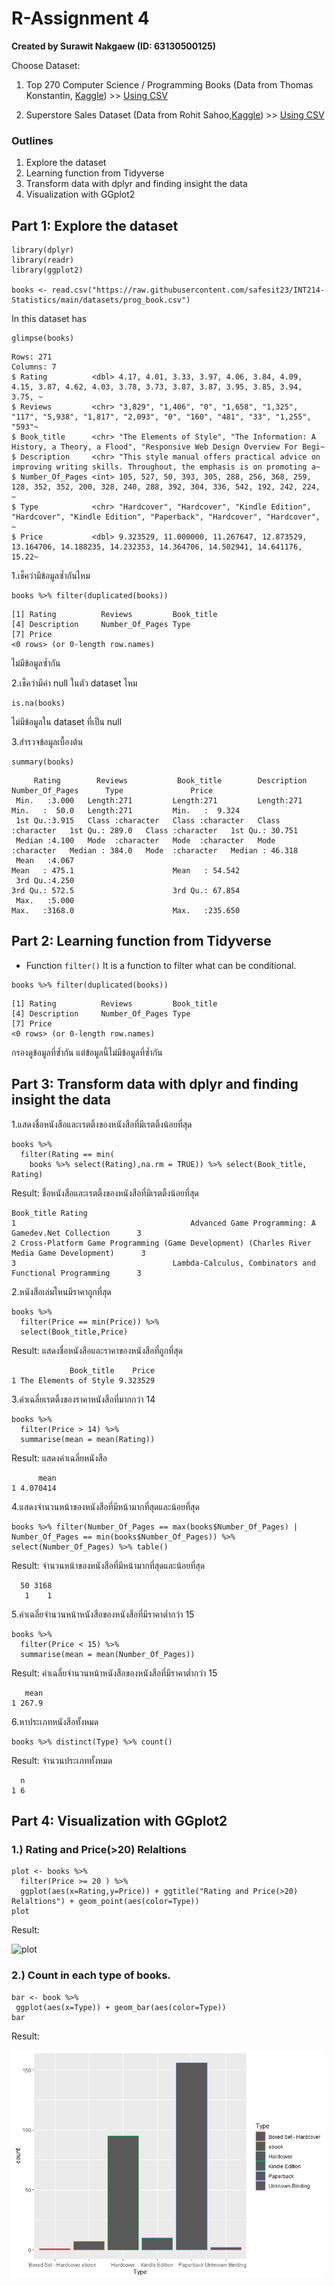 # R-Assignment 4

**Created by Surawit Nakgaew (ID: 63130500125)**

Choose Dataset:
1. Top 270 Computer Science / Programming Books (Data from Thomas Konstantin, [Kaggle](https://www.kaggle.com/thomaskonstantin/top-270-rated-computer-science-programing-books)) >> [Using CSV](https://raw.githubusercontent.com/safesit23/INT214-Statistics/main/datasets/prog_book.csv)

2. Superstore Sales Dataset (Data from Rohit Sahoo,[Kaggle](https://www.kaggle.com/rohitsahoo/sales-forecasting)) >> [Using CSV](https://raw.githubusercontent.com/safesit23/INT214-Statistics/main/datasets/superstore_sales.csv)


### Outlines
1. Explore the dataset
2. Learning function from Tidyverse
3. Transform data with dplyr and finding insight the data
4. Visualization with GGplot2

## Part 1: Explore the dataset

```
library(dplyr)
library(readr)
library(ggplot2)

books <- read.csv("https://raw.githubusercontent.com/safesit23/INT214-Statistics/main/datasets/prog_book.csv")
```
In this dataset has
```
glimpse(books)
```
```
Rows: 271
Columns: 7
$ Rating          <dbl> 4.17, 4.01, 3.33, 3.97, 4.06, 3.84, 4.09, 4.15, 3.87, 4.62, 4.03, 3.78, 3.73, 3.87, 3.87, 3.95, 3.85, 3.94, 3.75, ~
$ Reviews         <chr> "3,829", "1,406", "0", "1,658", "1,325", "117", "5,938", "1,817", "2,093", "0", "160", "481", "33", "1,255", "593"~
$ Book_title      <chr> "The Elements of Style", "The Information: A History, a Theory, a Flood", "Responsive Web Design Overview For Begi~
$ Description     <chr> "This style manual offers practical advice on improving writing skills. Throughout, the emphasis is on promoting a~
$ Number_Of_Pages <int> 105, 527, 50, 393, 305, 288, 256, 368, 259, 128, 352, 352, 200, 328, 240, 288, 392, 304, 336, 542, 192, 242, 224, ~
$ Type            <chr> "Hardcover", "Hardcover", "Kindle Edition", "Hardcover", "Kindle Edition", "Paperback", "Hardcover", "Hardcover", ~
$ Price           <dbl> 9.323529, 11.000000, 11.267647, 12.873529, 13.164706, 14.188235, 14.232353, 14.364706, 14.502941, 14.641176, 15.22~
```
1.เช็คว่ามีข้อมูลซ้ำกันไหม
```
books %>% filter(duplicated(books))
```
```
[1] Rating          Reviews         Book_title     
[4] Description     Number_Of_Pages Type           
[7] Price 
<0 rows> (or 0-length row.names)
```
ไม่มีข้อมูลซ้ำกัน

2.เช็คว่ามีค่า null ในตัว dataset ไหม
```
is.na(books)
```
ไม่มีข้อมูลใน dataset ที่เป็น null

3.สำรวจข้อมูลเบื้องต้น

```
summary(books)
```

```
     Rating        Reviews           Book_title        Description        Number_Of_Pages      Type               Price        
 Min.   :3.000   Length:271         Length:271         Length:271         Min.   :  50.0   Length:271         Min.   :  9.324  
 1st Qu.:3.915   Class :character   Class :character   Class :character   1st Qu.: 289.0   Class :character   1st Qu.: 30.751  
 Median :4.100   Mode  :character   Mode  :character   Mode  :character   Median : 384.0   Mode  :character   Median : 46.318  
 Mean   :4.067                                                            Mean   : 475.1                      Mean   : 54.542  
 3rd Qu.:4.250                                                            3rd Qu.: 572.5                      3rd Qu.: 67.854  
 Max.   :5.000                                                            Max.   :3168.0                      Max.   :235.650  
 ```

## Part 2: Learning function from Tidyverse

- Function `filter()` It is a function to filter what can be conditional.

```
books %>% filter(duplicated(books))
```

```
[1] Rating          Reviews         Book_title     
[4] Description     Number_Of_Pages Type           
[7] Price 
<0 rows> (or 0-length row.names)
```
กรองดูข้อมูลที่ซ้ำกัน แต่ข้อมูลนี้ไม่มีข้อมูลที่ซ้ำกัน

## Part 3: Transform data with dplyr and finding insight the data

1.แสดงชื่อหนังสือและเรตติ้งของหนังสือที่มีเรตติ้งน้อยที่สุด

```
books %>% 
  filter(Rating == min(
    books %>% select(Rating),na.rm = TRUE)) %>% select(Book_title, Rating)
```

Result: ชื่อหนังสือและเรตติ้งของหนังสือที่มีเรตติ้งน้อยที่สุด

```
Book_title Rating
1                                       Advanced Game Programming: A Gamedev.Net Collection      3
2 Cross-Platform Game Programming (Game Development) (Charles River Media Game Development)      3
3                                   Lambda-Calculus, Combinators and Functional Programming      3

```
2.หนังสือเล่มไหนมีราคาถูกที่สุด

```
books %>% 
  filter(Price == min(Price)) %>% 
  select(Book_title,Price)
```

Result: แสดงชื่อหนังสือและราคาของหนังสือที่ถูกที่สุด

```
             Book_title    Price
1 The Elements of Style 9.323529
```

3.ค่าเฉลี่ยเรตติ้งของราคาหนังสือที่มากกว่า 14

```
books %>%
  filter(Price > 14) %>%
  summarise(mean = mean(Rating))
```

Result: แสดงค่าเฉลี่ยหนังสือ

```
      mean
1 4.070414
```

4.แสดงจำนวนหน้าของหนังสือที่มีหน้ามากที่สุดและน้อยที่สุด

```
books %>% filter(Number_Of_Pages == max(books$Number_Of_Pages) | Number_Of_Pages == min(books$Number_Of_Pages)) %>% select(Number_Of_Pages) %>% table()
```

Result: จำนวนหน้าของหนังสือที่มีหน้ามากที่สุดและน้อยที่สุด

```
  50 3168 
   1    1 
```

5.ค่าเฉลี่ยจำนวนหน้าหนังสือของหนังสือที่มีราคาต่ำกว่า 15

```
books %>% 
  filter(Price < 15) %>%
  summarise(mean = mean(Number_Of_Pages))
```

Result: ค่าเฉลี่ยจำนวนหน้าหนังสือของหนังสือที่มีราคาต่ำกว่า 15

```
   mean
1 267.9
```

6.หาประเภทหนังสือทั้งหมด

```
books %>% distinct(Type) %>% count()
```

Result: จำนวนประเภททั้งหมด

```
  n
1 6
```

## Part 4: Visualization with GGplot2
### 1.) Rating and Price(>20) Relaltions
```
plot <- books %>% 
  filter(Price >= 20 ) %>% 
  ggplot(aes(x=Rating,y=Price)) + ggtitle("Rating and Price(>20) Relaltions") + geom_point(aes(color=Type))
plot
```
Result:

![plot](images/Rplot1.png)

### 2.) Count in each type of books.

```
bar <- book %>% 
 ggplot(aes(x=Type)) + geom_bar(aes(color=Type))
bar
```
Result:

![bar](graph/Rplot2.png)
